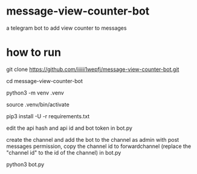# message-view-counter-bot
a telegram bot to add view counter to messages

# how to run
 
 git clone https://github.com/iiiiii1wepfj/message-view-counter-bot.git
 
 cd message-view-counter-bot

 python3 -m venv .venv

 source .venv/bin/activate

 pip3 install -U -r requirements.txt
 
 edit the api hash and api id and bot token in bot.py
 
 create the channel and add the bot to the channel as admin with post messages permission, copy the channel id to forwardchannel (replace the "channel id" to the id of the channel) in bot.py
 
python3 bot.py


